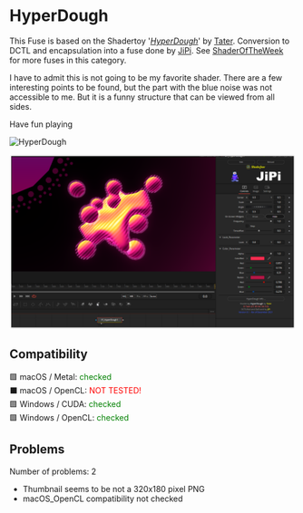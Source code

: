 # HyperDough

This Fuse is based on the Shadertoy '_[HyperDough](https://www.shadertoy.com/view/7tcGWB)_' by [Tater](https://www.shadertoy.com/user/Tater). Conversion to DCTL and encapsulation into a fuse done by [JiPi](../../Site/Profiles/JiPi.md). See [ShaderOfTheWeek](README.md) for more fuses in this category.

<!-- +++ DO NOT REMOVE THIS COMMENT +++ DO NOT ADD OR EDIT ANY TEXT BEFORE THIS LINE +++ IT WOULD BE A REALLY BAD IDEA +++ -->

I have to admit this is not going to be my favorite shader. There are a few interesting points to be found, but the part with the blue noise was not accessible to me. But it is a funny structure that can be viewed from all sides.

Have fun playing

![HyperDough](https://user-images.githubusercontent.com/78935215/145252282-ed106aa9-d0dc-4f39-938c-08511beeb8a0.gif)

[![HyperDough](HyperDough.png)](HyperDough.fuse)

<!-- +++ DO NOT REMOVE THIS COMMENT +++ DO NOT EDIT ANY TEXT THAT COMES AFTER THIS LINE +++ TRUST ME: JUST DON'T DO IT +++ -->

## Compatibility

🟩 macOS / Metal: <span style="color:green; ">checked</span><br />
⬛ macOS / OpenCL: <span style="color:red; ">NOT TESTED!</span><br />
🟩 Windows / CUDA: <span style="color:green; ">checked</span><br />
🟩 Windows / OpenCL: <span style="color:green; ">checked</span><br />


## Problems

Number of problems: 2

- Thumbnail seems to be not a 320x180 pixel PNG
- macOS_OpenCL compatibility not checked



